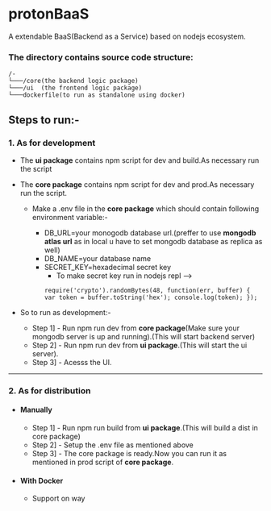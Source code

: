 # protonBaaS
A extendable BaaS(Backend as a Service) based on nodejs ecosystem.

### The directory contains source code structure:
```
/-
└───/core(the backend logic package)
└───/ui  (the frontend logic package)
└───dockerfile(to run as standalone using docker)
```

## Steps to run:-
### 1. As for development
- The **ui package** contains npm script for dev and build.As necessary run the script

- The **core package** contains npm script for dev and prod.As necessary run the script.

    - Make a .env file in the **core package** which should contain following environment variable:-

        - DB_URL=your monogodb database url.(preffer to use **mongodb atlas url** as in local u have to set mongodb database as replica as well)
        - DB_NAME=your database name
        - SECRET_KEY=hexadecimal secret key
            - To make secret key run in nodejs repl --> 
            ```
            require('crypto').randomBytes(48, function(err, buffer) { var token = buffer.toString('hex'); console.log(token); });
            ```
- So to run as development:-
    - Step 1] - Run npm run dev from **core package**(Make sure your mongodb server is up and running).(This will start backend server)
    - Step 2] - Run npm run dev from **ui package**.(This will start the ui server).
    - Step 3] - Acesss the UI.

---
### 2. As for distribution

- #### Manually
    - Step 1] - Run npm run build from **ui package**.(This will build a dist in core package)
    - Step 2] - Setup the .env file as mentioned above
    - Step 3] - The core package is ready.Now you can run it as mentioned in prod script of **core package**.

- #### With Docker
    - Support on way
